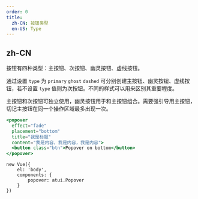 ```yaml
---
order: 0
title:
  zh-CN: 按钮类型
  en-US: Type
---
```


## zh-CN

按钮有四种类型：主按钮、次按钮、幽灵按钮、虚线按钮。

通过设置 `type` 为 `primary` `ghost` `dashed` 可分别创建主按钮、幽灵按钮、虚线按钮，若不设置 `type` 值则为次按钮。不同的样式可以用来区别其重要程度。

主按钮和次按钮可独立使用，幽灵按钮用于和主按钮组合。需要强引导用主按钮，切记主按钮在同一个操作区域最多出现一次。



````jsx
<popover
  effect="fade"
  placement="bottom"
  title="我是标题"
  content="我是内容，我是内容，我是内容">
  <button class="btn">Popover on bottom</button>
</popover>
````

````vue-script
new Vue({
    el: 'body',
    components: {
        popover: atui.Popover
    }
})
````